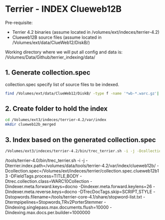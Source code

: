 # Terrier - INDEX Clueweb12B

Pre-requisite:
* Terrier 4.2 binaries (assume located in /volumes/ext/indeces/terrier-4.2)
* Clueweb12B source files (assume located in /Volumes/ext/data/ClueWeb12/DiskB/)

Working directory where we will put all config and data is:
/Volumes/Data/Github/terrier_indexing/data/


## 1. Generate collection.spec
collection.spec specify list of source files to be indexed.
```bash
find /Volumes/ext/data/ClueWeb12/DiskB/ -type f -name '*wb-*.warc.gz'| sort |grep -v info > /Volumes/ext/liam/data/collection_clueweb12b_wb.spec
```


## 2. Create folder to hold the index
```bash
cd /Volumes/ext3/indeces/terrier-4.2/var/index
mkdir clueweb12b_merged
```

## 3. Index based on the generated collection.spec
```bash
/Volumes/ext3/indeces/terrier-4.2/bin/trec_terrier.sh -i -j -Dcollection.spec=/Volumes/ext/liam/data/collection_clueweb12b_wb.spec -Dterrier.index.path=/Volumes/ext3/indeces/terrier-4.2/var/index/clueweb12b_merged/ -Dtrec.collection.class=WARC10Collection -Dindexer.meta.forward.keys=docno -Dindexer.meta.forward.keylens=26 -Dindexer.meta.reverse.keys=docno -DTrecDocTags.skip=SCRIPT,STYLE -Dignore.empty.documents=true -Dstopwords.filename=stopword-list.txt -Dtermpipelines=Stopwords,PorterStemmer -Dindexing.singlepass.max.documents.flush=10000 -Dindexing.max.docs.per.builder=1000000
```


/tools/terrier-4.0/bin/trec_terrier.sh -i -j
-Dterrier.index.path=/volumes/data/tools/terrier-4.2/var/index/clueweb12b/
-Dcollection.spec=/Volumes/ext/indeces/terrier/collection.spec.clueweb12b13
-DFieldTags.process=TITLE,BODY
-Dtrec.collection.class=WARC10Collection
-Dindexer.meta.forward.keys=docno
-Dindexer.meta.forward.keylens=26
-Dindexer.meta.reverse.keys=docno
-DTrecDocTags.skip=SCRIPT,STYLE
-Dstopwords.filename=/tools/terrier-core-4.1/share/stopword-list.txt
-Dtermpipelines=Stopwords,TRv2PorterStemmer
-Dindexing.singlepass.max.documents.flush=10000
-Dindexing.max.docs.per.builder=1000000


